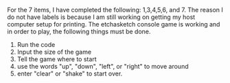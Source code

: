For the 7 items, I have completed the following:
1,3,4,5,6, and 7. The reason I do not have labels is because I 
am still working on getting my host computer setup for printing. The
etchasketch console game is working and in order to play, the following
things must be done.
1. Run the code
2. Input the size of the game
3. Tell the game where to start
4. use the words "up", "down", "left", or "right" to move around
5. enter "clear" or "shake" to start over. 
